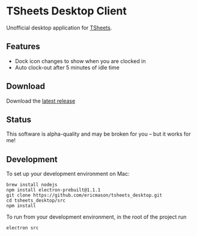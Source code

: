 # TSheets Desktop Client

Unofficial desktop application for [TSheets](http://www.tsheets.com). 

## Features

* Dock icon changes to show when you are clocked in
* Auto clock-out after 5 minutes of idle time

## Download

Download the [latest release](https://github.com/ericmason/tsheets_desktop/releases/latest)

## Status

This software is alpha-quality and may be broken for you – but it works for me!

## Development

To set up your development environment on Mac:

    brew install nodejs
    npm install electron-prebuilt@1.1.1
    git clone https://github.com/ericmason/tsheets_desktop.git
    cd tsheets_desktop/src
    npm install
    
To run from your development environment, in the root of the project run

    electron src